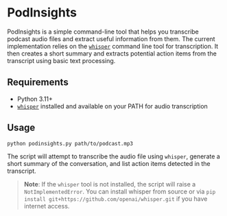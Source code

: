 # PodInsights

PodInsights is a simple command-line tool that helps you transcribe podcast audio files and extract useful information from them. The current implementation relies on the [`whisper`](https://github.com/openai/whisper) command line tool for transcription. It then creates a short summary and extracts potential action items from the transcript using basic text processing.

## Requirements

- Python 3.11+
- [`whisper`](https://github.com/openai/whisper) installed and available on your PATH for audio transcription

## Usage

```bash
python podinsights.py path/to/podcast.mp3
```

The script will attempt to transcribe the audio file using `whisper`, generate a short summary of the conversation, and list action items detected in the transcript.

> **Note**: If the `whisper` tool is not installed, the script will raise a `NotImplementedError`. You can install whisper from source or via `pip install git+https://github.com/openai/whisper.git` if you have internet access.
